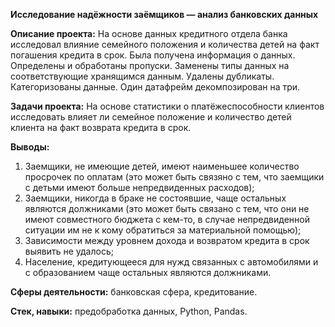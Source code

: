 **Исследование надёжности заёмщиков — анализ банковских данных**

**Описание проекта:**
На основе данных кредитного отдела банка исследовал влияние семейного положения и
количества детей на факт погашения кредита в срок. Была получена информация о
данных. Определены и обработаны пропуски. Заменены типы данных на соответствующие
хранящимся данным. Удалены дубликаты. Категоризованы данные. Один датафрейм декомпозирован на три.

**Задачи проекта:**
На основе статистики о платёжеспособности клиентов исследовать влияет ли семейное положение и количество детей клиента на факт возврата кредита в срок.

**Выводы:**  
1. Заемщики, не имеющие детей, имеют наименьшее количество просрочек по оплатам (это может быть связяно с тем, что заемщики с детьми имеют больше непредвиденных расходов);  
2. Заемщики, никогда в браке не состоявшие, чаще остальных являются должниками (это может быть связано с тем, что они не имеют совместного бюджета с кем-то, в случае непредвиденной ситуации им не к кому обратиться за материальной помощью);  
3. Зависимости между уровнем дохода и возвратом кредита в срок выявить не удалось;  
4. Население, кредитующееся для нужд связанных с автомобилями и с образованием чаще остальных являются должниками.  

**Сферы деятельности:** банковская сфера, кредитование.

**Стек, навыки:** предобработка данных, Python, Pandas.
